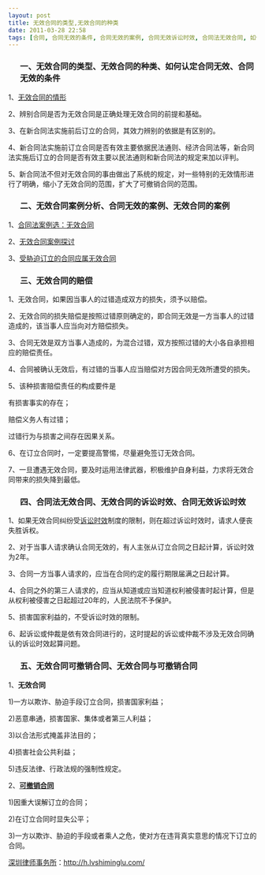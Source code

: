 ```yaml
---
layout: post
title: 无效合同的类型,无效合同的种类
date: 2011-03-28 22:58
tags: [合同, 合同无效的条件, 合同无效的案例, 合同无效诉讼时效, 合同法无效合同, 如何认定合同无效, 无效合同可撤销合同, 无效合同案例分析, 无效合同的诉讼时效, 无效合同的赔偿, 深圳合同纠纷律师]
---
```

<ol>
<h3>一、无效合同的类型、无效合同的种类、如何认定合同无效、合同无效的条件</h3>
</ol>
1、<a href="http://h.lvshiminglu.com/law/689.html" target="_blank">无效合同的情形</a>

2、辨别合同是否为无效合同是正确处理无效合同的前提和基础。

3、在新合同法实施前后订立的合同，其效力辨别的依据是有区别的。

4、新合同法实施前订立合同是否有效主要依据民法通则、经济合同法等，新合同法实施后订立的合同是否有效主要以民法通则和新合同法的规定来加以评判。

5、新合同法不但对无效合同的事由做出了系统的规定，对一些特别的无效情形进行了明确，缩小了无效合同的范围，扩大了可撤销合同的范围。
<ol>
<h3>二、无效合同案例分析、合同无效的案例、无效合同的案例</h3>
</ol>
1、<a href="http://blog.sina.com.cn/s/blog_4cd0238a0100bqlh.html" target="_blank">合同法案例选：无效合同</a>

2、<a href="http://china.findlaw.cn/falvchangshi/hetongjiufen/htwx/wxal/23251.html" target="_blank">无效合同案例探讨</a>

3、<a href="http://news.9ask.cn/flal/jjfal/htfal/201001/289130.html" target="_blank">受胁迫订立的合同应属无效合同</a>
<ol>
<h3>三、无效合同的赔偿</h3>
</ol>
1、无效合同，如果因当事人的过错造成双方的损失，须予以赔偿。

2、无效合同的损失赔偿是按照过错原则确定的，即合同无效是一方当事人的过错造成的，该当事人应当向对方赔偿损失。

3、合同无效是双方当事人造成的，为混合过错，双方按照过错的大小各自承担相应的赔偿责任。

4、合同被确认无效后，有过错的当事人应当赔偿对方因合同无效所遭受的损失。

5、该种损害赔偿责任的构成要件是

有损害事实的存在；

赔偿义务人有过错；

过错行为与损害之间存在因果关系。

6、在订立合同时，一定要提高警惕，尽量避免签订无效合同。

7、一旦遭遇无效合同，要及时运用法律武器，积极维护自身利益，力求将无效合同带来的损失降到最低。
<ol>
<h3>四、合同法无效合同、无效合同的诉讼时效、合同无效诉讼时效</h3>
</ol>
1、如果无效合同纠纷受<a href="http://h.lvshiminglu.com/law/tag/%E8%AF%89%E8%AE%BC%E6%97%B6%E6%95%88" target="_blank">诉讼时效</a>制度的限制，则在超过诉讼时效时，请求人便丧失胜诉权。

2、对于当事人请求确认合同无效的，有人主张从订立合同之日起计算，诉讼时效为2年。

3、合同一方当事人请求的，应当在合同约定的履行期限届满之日起计算。

4、合同之外的第三人请求的，应当从知道或应当知道权利被侵害时起计算，但是从权利被侵害之日起超过20年的，人民法院不予保护。

5、损害国家利益的，不受诉讼时效的限制。

6、起诉讼或仲裁是依有效合同进行的，这时提起的诉讼或仲裁不涉及无效合同确认的诉讼时效起算问题。
<ol>
<h3>五、无效合同可撤销合同、无效合同与可撤销合同</h3>
</ol>
1、<strong>无效合同</strong>

1)一方以欺诈、胁迫手段订立合同，损害国家利益；

2)恶意串通，损害国家、集体或者第三人利益；

3)以合法形式掩盖非法目的；

4)损害社会公共利益；

5)违反法律、行政法规的强制性规定。

2、<a href="http://h.lvshiminglu.com/law/tag/%E5%8F%AF%E6%92%A4%E9%94%80%E5%90%88%E5%90%8C%E6%A1%88%E4%BE%8B" target="_blank"><strong>可撤销合同</strong></a>

1)因重大误解订立的合同；

2)在订立合同时显失公平；

3)一方以欺诈、胁迫的手段或者乘人之危，使对方在违背真实意思的情况下订立的合同。

<a href="http://h.lvshiminglu.com/">深圳律师事务所</a>：<a href="http://h.lvshiminglu.com/">http://h.lvshiminglu.com/</a>

